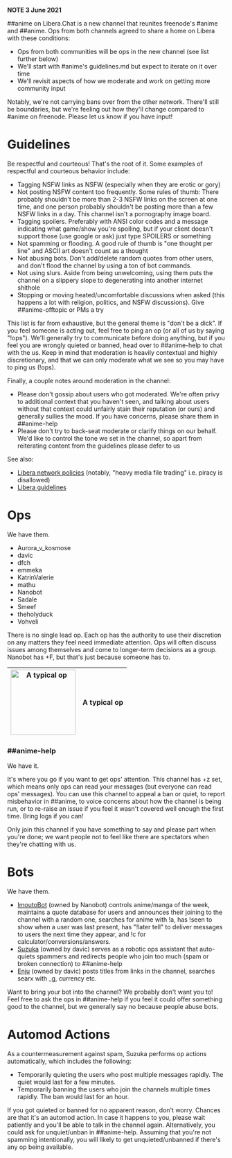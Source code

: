 **NOTE 3 June 2021**

##anime on Libera.Chat is a new channel that reunites freenode's #anime and ##anime. Ops from both channels agreed to share a home on Libera with these conditions:
- Ops from both communities will be ops in the new channel (see list further below)
- We'll start with #anime's guidelines.md but expect to iterate on it over time
- We'll revisit aspects of how we moderate and work on getting more community input

Notably, we're not carrying bans over from the other network. There'll still be boundaries, but we're feeling out how they'll change compared to #anime on freenode. Please let us know if you have input!

# Guidelines

Be respectful and courteous! That's the root of it. Some examples of respectful and courteous behavior include:
* Tagging NSFW links as NSFW (especially when they are erotic or gory)
* Not posting NSFW content too frequently. Some rules of thumb: There probably shouldn't be more than 2-3 NSFW links on the screen at one time, and one person probably shouldn't be posting more than a few NSFW links in a day. This channel isn't a pornography image board.
* Tagging spoilers. Preferably with ANSI color codes and a message indicating what game/show you're spoiling, but if your client doesn't support those (use google or ask) just type SPOILERS or something
* Not spamming or flooding. A good rule of thumb is "one thought per line" and ASCII art doesn't count as a thought
* Not abusing bots. Don't add/delete random quotes from other users, and don't flood the channel by using a ton of bot commands.
* Not using slurs. Aside from being unwelcoming, using them puts the channel on a slippery slope to degenerating into another internet shithole
* Stopping or moving heated/uncomfortable discussions when asked (this happens a lot with religion, politics, and NSFW discussions). Give ##anime-offtopic or PMs a try

This list is far from exhaustive, but the general theme is "don't be a dick". If you feel someone is acting out, feel free to ping an op (or all of us by saying "!ops"). We'll generally try to communicate before doing anything, but if you feel you are wrongly quieted or banned, head over to ##anime-help to chat with the us. Keep in mind that moderation is heavily contextual and highly discretionary, and that we can only moderate what we see so you may have to ping us (!ops).

Finally, a couple notes around moderation in the channel:
* Please don't gossip about users who got moderated. We're often privy to additional context that you haven't seen, and talking about users without that context could unfairly stain their reputation (or ours) and generally sullies the mood. If you have concerns, please share them in ##anime-help
* Please don't try to back-seat moderate or clarify things on our behalf. We'd like to control the tone we set in the channel, so apart from reiterating content from the guidelines please defer to us

See also:
- [Libera network policies](https://libera.chat/policies/#:~:text=content%20and%20behaviour-,Libera.,of%20antisocial%20behaviour%20are%20forbidden.) (notably, "heavy media file trading" i.e. piracy is disallowed)
- [Libera guidelines](https://libera.chat/guidelines/)

# Ops

We have them.

* Aurora_v_kosmose
* davic
* dfch
* emmeka
* KatrinValerie
* mathu
* Nanobot
* Sadale
* Smeef
* theholyduck
* Vohveli

There is no single lead op. Each op has the authority to use their discretion on any matters they feel need immediate attention. Ops will often discuss issues among themselves and come to longer-term decisions as a group. Nanobot has +F, but that's just because someone has to.

| [<img src="https://vignette.wikia.nocookie.net/freenodeanime/images/d/d4/015_02.jpg/revision/latest?cb=20141020230325" width="150" title="A typical op"/>](https://vignette.wikia.nocookie.net/freenodeanime/images/d/d4/015_02.jpg/revision/latest?cb=20141020230325) | A typical op |
|-|-|

### \#\#anime-help

We have it.

It's where you go if you want to get ops' attention. This channel has +z set, which means only ops can read your messages (but everyone can read ops' messages). You can use this channel to appeal a ban or quiet, to report misbehavior in ##anime, to voice concerns about how the channel is being run, or to re-raise an issue if you feel it wasn't covered well enough the first time. Bring logs if you can!

Only join this channel if you have something to say and please part when you're done; we want people not to feel like there are spectators when they're chatting with us.

# Bots

We have them.

* [ImoutoBot](https://github.com/freenode-anime/stuff/blob/master/bots.md#imoutobot) (owned by Nanobot) controls anime/manga of the week, maintains a quote database for users and announces their joining to the channel with a random one, searches for anime with !a, has !seen to show when a user was last present, has "!later tell" to deliver messages to users the next time they appear, and !c for calculator/conversions/answers.
* [Suzuka](https://github.com/freenode-anime/stuff/blob/master/bots.md#suzuka) (owned by davic) serves as a robotic ops assistant that auto-quiets spammers and redirects people who join too much (spam or broken connection) to ##anime-help
* [Enju](https://github.com/freenode-anime/stuff/blob/master/bots.md#enju) (owned by davic) posts titles from links in the channel, searches searx with _g, currency etc.

Want to bring your bot into the channel? We probably don't want you to! Feel free to ask the ops in ##anime-help if you feel it could offer something good to the channel, but we generally say no because people abuse bots.

# Automod Actions

As a countermeasurement against spam, Suzuka performs op actions automatically, which includes the following:

* Temporarily quieting the users who post multiple messages rapidly. The quiet would last for a few minutes.
* Temporarily banning the users who join the channels multiple times rapidly. The ban would last for an hour.

If you got quieted or banned for no apparent reason, don't worry. Chances are that it's an automod action. In case it happens to you, please wait patiently and you'll be able to talk in the channel again. Alternatively, you could ask for unquiet/unban in ##anime-help. Assuming that you're not spamming intentionally, you will likely to get unquieted/unbanned if there's any op being available.
